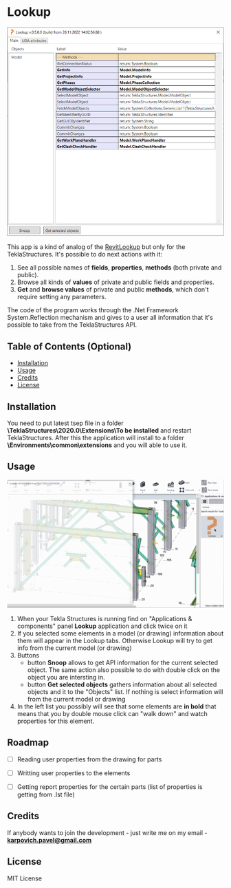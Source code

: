 # Lookup

<img src="https://github.com/karpovichpv/Lookup/blob/master/Docs/Screenshots/Lookup_for_TeklaStructures.png" alt="Lookup. Main window" width="700"/>

This app is a kind of analog of the [RevitLookup](https://github.com/jeremytammik/RevitLookup) but only for the TeklaStructures. 
It's possible to do next actions with it:

1. See all possible names of **fields**, **properties**, **methods** (both private and public).
2. Browse all kinds of **values** of private and public fields and properties.
3. **Get** and **browse values** of private and public **methods**, which don't require setting any parameters.

The code of the program works through the .Net Framework System.Reflection mechanism and gives to a user all information that it's possible to take from the TeklaStructures API.

## Table of Contents (Optional)

- [Installation](#installation)
- [Usage](#usage)
- [Credits](#credits)
- [License](#license)

## Installation

You need to put latest tsep file in a folder **\TeklaStructures\2020.0\Extensions\To be installed** and restart TeklaStructures. After this the application will install to a folder **\Environments\common\extensions** and you will able to use it.

## Usage

<img src="https://github.com/karpovichpv/Lookup/blob/master/Docs/Screenshots/Lookup_GIF_usage.gif" alt="Lookup. Main window" width="700"/>

1. When your Tekla Structures is running find on "Applications & components" panel **Lookup** application and click twice on it
2. If you selected some elements in a model (or drawing) information about them will appear in the Lookup tabs. Otherwise Lookup will try to get info from the current model (or drawing)
3. Buttons
    - button **Snoop** allows to get API information for the current selected object. The same action also possible to do with double click on the object you are intersting in.
    - button **Get selected objects** gathers information about all selected objects and it to the "Objects" list. If nothing is select information will from the current model or drawing
4. In the left list you possibly will see that some elements are **in bold** that means that you by double mouse click can "walk down" and watch properties for this element.

## Roadmap

- [ ] Reading user properties from the drawing for parts
- [ ] Writting user properties to the elements
- [ ] Getting report properties for the certain parts (list of properties is getting from .lst file)


## Credits

If anybody wants to join the development - just write me on my email - **karpovich.pavel@gmail.com**

## License

MIT License
